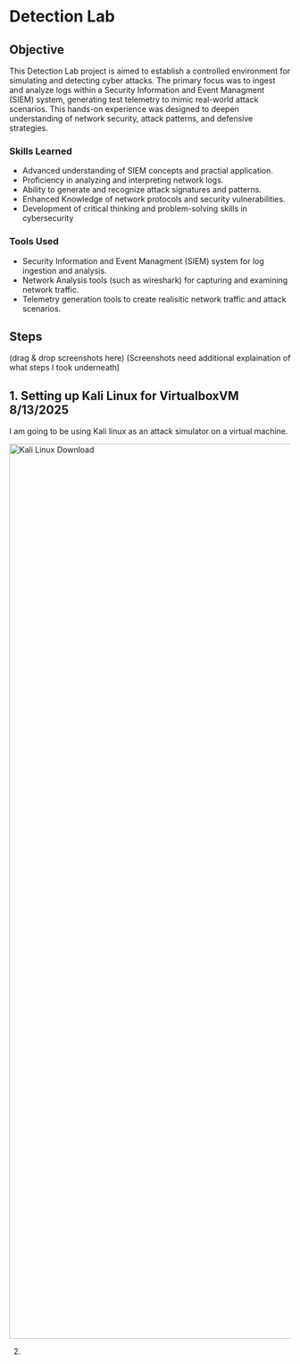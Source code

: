 # Detection Lab

## Objective

This Detection Lab project is aimed to establish a controlled environment for simulating and detecting cyber attacks. The primary focus was to ingest and analyze logs within a Security Information and Event Managment (SIEM) system, generating test telemetry to mimic real-world attack scenarios. This hands-on experience was designed to deepen understanding of network security, attack patterns, and defensive strategies.

### Skills Learned

- Advanced understanding of SIEM concepts and practial application.
- Proficiency in analyzing and interpreting network logs.
- Ability to generate and recognize attack signatures and patterns.
- Enhanced Knowledge of network protocols and security vulnerabilities.
- Development of critical thinking and problem-solving skills in cybersecurity
  
### Tools Used

- Security Information and Event Managment (SIEM) system for log ingestion and analysis.
- Network Analysis tools (such as wireshark) for capturing and examining network traffic.
- Telemetry generation tools to create realisitic network traffic and attack scenarios.

## Steps
(drag & drop screenshots here) (Screenshots need additional explaination of what steps I took underneath)


## 1. Setting up Kali Linux for VirtualboxVM  8/13/2025 
I am going to be using Kali linux as an attack simulator on a virtual machine. 

<img width="2560" height="1600" alt="Kali Linux Download" src="https://github.com/user-attachments/assets/6deb7ea5-9f0b-4943-8042-cda88b5806c3" />

  2. 
